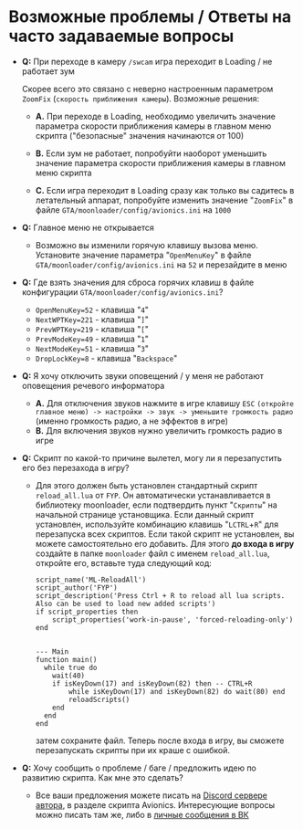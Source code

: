 # Возможные проблемы / Ответы на часто задаваемые вопросы


- **Q:** При переходе в камеру ````/swcam```` игра переходит в Loading / не работает зум

  Скорее всего это связано с неверно настроенным параметром ````ZoomFix```` (````скорость приближения камеры````). Возможные решения:

  - **A.** При переходе в Loading, необходимо увеличить значение параметра скорости приближения камеры в главном меню скрипта ("безопасные" значения начинаются от 100)

  - **B.** Если зум не работает, попробуйти наоборот уменьшить значение параметра скорости приближения камеры в главном меню скрипта

  - **C.** Если игра переходит в Loading сразу как только вы садитесь в летательный аппарат, попробуйте изменить значение "````ZoomFix````" в файле ````GTA/moonloader/config/avionics.ini```` на ````1000````

- **Q:** Главное меню не открывается
  
  - Возможно вы изменили горячую клавишу вызова меню. Установите значение параметра "````OpenMenuKey````" в файле ````GTA/moonloader/config/avionics.ini```` на ````52```` и перезайдите в меню

- **Q:** Где взять значения для сброса горячих клавиш в файле конфигурации  ````GTA/moonloader/config/avionics.ini````?

  - ````OpenMenuKey=52```` - клавиша "````4````"
  - ````NextWPTKey=221```` - клавиша "````]````"
  - ````PrevWPTKey=219```` - клавиша "````[````"
  - ````PrevModeKey=49```` - клавиша "````1````"
  - ````NextModeKey=51```` - клавиша "````3````"
  - ````DropLockKey=8```` - клавиша "````Backspace````"
 
- **Q:** Я хочу отключить звуки оповещений / у меня не работают оповещения речевого информатора

  - **A.** Для отключения звуков нажмите в игре клавишу ````ESC```` ````(откройте главное меню) -> настройки -> звук -> уменьшите громкость радио ```` (именно громкость радио, а не эффектов в игре)
  - **B.** Для включения звуков нужно увеличить громкость радио в игре

- **Q:** Скрипт по какой-то причине вылетел, могу ли я перезапустить его без перезахода в игру?

  - Для этого должен быть установлен стандартный скрипт ````reload_all.lua```` от ````FYP````. Он автоматически устанавливается в библиотеку moonloader, если подтвердить пункт "````Скрипты````" на начальной странице установщика.
    Если данный скрипт установлен, используйте комбинацию клавишь "````LCTRL````+````R````" для перезапуска всех скриптов.
    Если такой скрипт не установлен, вы можете самостоятельно его добавить. Для этого **до входа в игру** создайте в папке ````moonloader```` файл с именем ````reload_all.lua````, откройте его, вставьте туда следующий код:

    ````
    script_name('ML-ReloadAll')
    script_author('FYP')
    script_description('Press Ctrl + R to reload all lua scripts. Also can be used to load new added scripts')
    if script_properties then
    	script_properties('work-in-pause', 'forced-reloading-only')
    end
    
    
    --- Main
    function main()
      while true do
    	wait(40)
    	if isKeyDown(17) and isKeyDown(82) then -- CTRL+R
    		while isKeyDown(17) and isKeyDown(82) do wait(80) end
    		reloadScripts()
    	end
      end
    end
    ````

    затем сохраните файл. Теперь после входа в игру, вы сможете перезапускать скрипты при их краше с ошибкой.

- **Q:** Хочу сообщить о проблеме / баге / предложить идею по развитию скрипта. Как мне это сделать?
  - Все ваши предложения можете писать на [Discord сервере автора](https://discord.gg/QSKkNhZrTh), в разделе скрипта Avionics. Интересующие вопросы можно писать там же, либо в [личные сообщения в ВК](https://vk.com/d7kreol)
